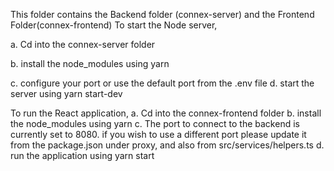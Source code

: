 This folder contains the Backend folder (connex-server) and the Frontend Folder(connex-frontend) To start the Node server,

a. Cd into the connex-server folder 

b. install the node_modules using yarn 

c. configure your port or use the default port from the .env file d. start the server using yarn start-dev

To run the React application,
 a. Cd into the connex-frontend folder 
 b. install the node_modules using yarn 
 c. The port to connect to the backend is currently set to 8080. if you wish to use a different port please update it from the package.json under proxy, and also from src/services/helpers.ts d. run the application using yarn start
